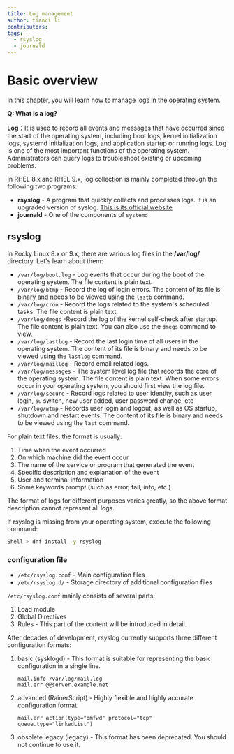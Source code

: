 ```yaml
---
title: Log management
author: tianci li
contributors:
tags:
  - rsyslog
  - journald
---
```


# Basic overview

In this chapter, you will learn how to manage logs in the operating system.

**Q: What is a log?**

**Log**：It is used to record all events and messages that have occurred since the start of the operating system, including boot logs, kernel initialization logs, systemd initialization logs, and application startup or running logs. Log is one of the most important functions of the operating system. Administrators can query logs to troubleshoot existing or upcoming problems.

In RHEL 8.x and RHEL 9.x, log collection is mainly completed through the following two programs:

* **rsyslog** - A program that quickly collects and processes logs. It is an upgraded version of syslog. [This is its official website](https://www.rsyslog.com/)
* **journald** - One of the components of `systemd`

## rsyslog

In Rocky Linux 8.x or 9.x, there are various log files in the **/var/log/** directory. Let's learn about them:

* `/var/log/boot.log` - Log events that occur during the boot of the operating system. The file content is plain text.
* `/var/log/btmp` - Record the log of login errors. The content of its file is binary and needs to be viewed using the `lastb` command.
* `/var/log/cron` - Record the logs related to the system's scheduled tasks. The file content is plain text.
* `/var/log/dmegs` -Record the log of the kernel self-check after startup. The file content is plain text. You can also use the `dmegs` command to view.
* `/var/log/lastlog` - Record the last login time of all users in the operating system. The content of its file is binary and needs to be viewed using the `lastlog` command.
* `/var/log/maillog` - Record email related logs.
* `/var/log/messages` - The system level log file that records the core of the operating system. The file content is plain text. When some errors occur in your operating system, you should first view the log file.
* `/var/log/secure` - Record logs related to user identity, such as user login, `su` switch, new user added, user password change, etc
* `/var/log/wtmp` - Records user login and logout, as well as OS startup, shutdown and restart events. The content of its file is binary and needs to be viewed using the `last` command.

For plain text files, the format is usually:

1. Time when the event occurred
2. On which machine did the event occur
3. The name of the service or program that generated the event
4. Specific description and explanation of the event
5. User and terminal information
6. Some keywords prompt (such as error, fail, info, etc.)

The format of logs for different purposes varies greatly, so the above format description cannot represent all logs.

If rsyslog is missing from your operating system, execute the following command:

```bash
Shell > dnf install -y rsyslog
```

### configuration file

* `/etc/rsyslog.conf` - Main configuration files
* `/etc/rsyslog.d/` - Storage directory of additional configuration files

`/etc/rsyslog.conf` mainly consists of several parts:

1. Load module
2. Global Directives
3. Rules - This part of the content will be introduced in detail.

After decades of development, rsyslog currently supports three different configuration formats:

1. basic (sysklogd) - This format is suitable for representing the basic configuration in a single line. 

    ```
    mail.info /var/log/mail.log
    mail.err @@server.example.net
    ```

2. advanced (RainerScript) - Highly flexible and highly accurate configuration format.

    ```
    mail.err action(type="omfwd" protocol="tcp" queue.type="linkedList")
    ```

3. obsolete legacy (legacy) - This format has been deprecated. You should not continue to use it.

